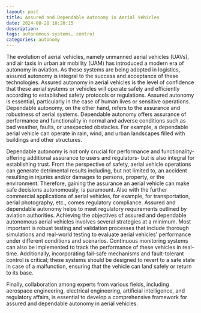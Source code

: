 ```yaml
---
layout: post
title: Assured and Dependable Autonomy in Aerial Vehicles
date: 2024-08-28 10:20:15
description: 
tags: autonomous systems, control
categories: autonomy
---
```

The evolution of aerial vehicles, namely unmanned aerial vehicles (UAVs), and air taxis in urban air mobility (UAM) has introduced a modern era of autonomy in aviation. As these systems are being adopted in logistics, assured autonomy is integral to the success and acceptance of these technologies. Assured autonomy in aerial vehicles is the level of confidence that these aerial systems or vehicles will operate safely and efficiently according to established safety protocols or regulations. Assured autonomy is essential, particularly in the case of human lives or sensitive operations. Dependable autonomy, on the other hand, refers to the assurance and robustness of aerial systems. Dependable autonomy offers assurance of performance and functionality in normal and adverse conditions such as bad weather,  faults, or unexpected obstacles. For example, a dependable aerial vehicle can operate in rain, wind, and urban landscapes filled with buildings and other structures. 

Dependable autonomy is not only crucial for performance and functionality- offering additional assurance to users and regulators- but is also integral for establishing trust. From the perspective of safety, aerial vehicle operations can generate detrimental results including, but not limited to, an accident resulting in injuries and/or damages to persons, property, or the environment. Therefore, gaining the assurance an aerial vehicle can make safe decisions autonomously, is paramount. Also with the further commercial applications of aerial vehicles, for example, for transportation, aerial photography, etc., comes regulatory compliance.  Assured and dependable autonomy helps to meet regulatory requirements outlined by aviation authorities. Achieving the objectives of assured and dependable autonomous aerial vehicles involves several strategies at a minimum. Most important is robust testing and validation processes that include thorough simulations and real-world testing to evaluate aerial vehicles' performance under different conditions and scenarios. Continuous monitoring systems can also be implemented to track the performance of these vehicles in real-time. Additionally, incorporating fail-safe mechanisms and fault-tolerant control is critical; these systems should be designed to revert to a safe state in case of a malfunction, ensuring that the vehicle can land safely or return to its base.

 Finally, collaboration among experts from various fields, including aerospace engineering, electrical engineering, artificial intelligence, and regulatory affairs, is essential to develop a comprehensive framework for assured and dependable autonomy in aerial vehicles.
